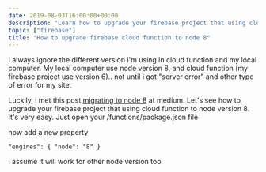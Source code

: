 ```yaml
---
date: 2019-08-03T16:00:00+00:00
description: "Learn how to upgrade your firebase project that using cloud function to node version 8"
topic: ["firebase"]
title: "How to upgrade firebase cloud function to node 8"
--- 
```

I always ignore the different version i'm using in cloud function and my local computer. My local computer use node version 8, and cloud function (my firebase project use version 6).. not until i got "server error" and other type of error for my site.

Luckily, i met this post [migrating to node 8](https://howtofirebase.com/cloud-functions-migrating-to-node-8-9640731a8acc) at medium. Let's see how to upgrade your firebase project that using cloud function to node version 8. It's very easy. Just open your /functions/package.json file

now add a new property
```
"engines": { "node": "8" }
```
i assume it will work for other node version too